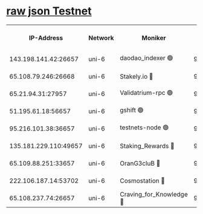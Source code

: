 [raw json Testnet](https://rpc-check.junot.stavr.tech/junot/rpc-junot-result.json)
=


<table><tr><th>IP-Address</th><th>Network</th><th>Moniker</th><th>Latest Block Height</th><th>Earliest Block Height</th><th>Catching Up</th><th>Tx Index</th><th>Voting Power</th><th>Scan Time</th></tr><tr><td>143.198.141.42:26657</td><td>uni-6</td><td>daodao_indexer 🟢</td><td>9316543</td><td>1</td><td>False</td><td>off</td><td>0</td><td>2024-03-28T20:28:13.107130868UTC</td></tr><tr><td>65.108.79.246:26668</td><td>uni-6</td><td>Stakely.io 🔴</td><td>9316536</td><td>1570872</td><td>False</td><td>on</td><td>11</td><td>2024-03-28T20:27:55.322639340UTC</td></tr><tr><td>65.21.94.31:27957</td><td>uni-6</td><td>Validatrium-rpc 🟢</td><td>9316535</td><td>2943363</td><td>False</td><td>on</td><td>0</td><td>2024-03-28T20:27:50.956062038UTC</td></tr><tr><td>51.195.61.18:56657</td><td>uni-6</td><td>gshift 🟢</td><td>9316531</td><td>7691417</td><td>False</td><td>on</td><td>0</td><td>2024-03-28T20:27:37.060407441UTC</td></tr><tr><td>95.216.101.38:36657</td><td>uni-6</td><td>testnets-node 🟢</td><td>9316537</td><td>8116304</td><td>False</td><td>on</td><td>0</td><td>2024-03-28T20:27:57.657758356UTC</td></tr><tr><td>135.181.229.110:49657</td><td>uni-6</td><td>Staking_Rewards 🔴</td><td>9316545</td><td>8388763</td><td>False</td><td>on</td><td>1008</td><td>2024-03-28T20:28:17.757735593UTC</td></tr><tr><td>65.109.88.251:33657</td><td>uni-6</td><td>OranG3cluB 🔴</td><td>9316545</td><td>8418953</td><td>False</td><td>on</td><td>11</td><td>2024-03-28T20:28:17.466175084UTC</td></tr><tr><td>222.106.187.14:53702</td><td>uni-6</td><td>Cosmostation 🔴</td><td>9316535</td><td>9204626</td><td>False</td><td>on</td><td>109013</td><td>2024-03-28T20:27:48.585853044UTC</td></tr><tr><td>65.108.237.74:26657</td><td>uni-6</td><td>Craving_for_Knowledge 🔴</td><td>9316541</td><td>9236055</td><td>False</td><td>on</td><td>9004</td><td>2024-03-28T20:28:08.172458911UTC</td></tr></table>
